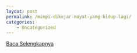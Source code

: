 ```yaml
---
layout: post
permalink: /mimpi-dikejar-mayat-yang-hidup-lagi/
categories:
    - Uncategorized
---
```


[Baca Selengkapnya](/03)